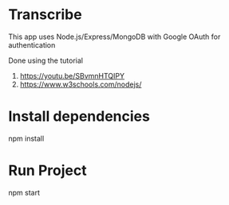 # Transcribe

This app uses Node.js/Express/MongoDB with Google OAuth for authentication

Done using the tutorial 
  1. https://youtu.be/SBvmnHTQIPY
  2. https://www.w3schools.com/nodejs/


# Install dependencies
npm install


# Run Project
npm start
